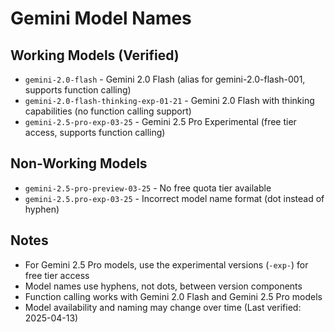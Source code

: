 # Gemini Model Names

## Working Models (Verified)
- `gemini-2.0-flash` - Gemini 2.0 Flash (alias for gemini-2.0-flash-001, supports function calling)
- `gemini-2.0-flash-thinking-exp-01-21` - Gemini 2.0 Flash with thinking capabilities (no function calling support)
- `gemini-2.5-pro-exp-03-25` - Gemini 2.5 Pro Experimental (free tier access, supports function calling)

## Non-Working Models
- `gemini-2.5-pro-preview-03-25` - No free quota tier available
- `gemini-2.5.pro-exp-03-25` - Incorrect model name format (dot instead of hyphen)

## Notes
- For Gemini 2.5 Pro models, use the experimental versions (`-exp-`) for free tier access
- Model names use hyphens, not dots, between version components
- Function calling works with Gemini 2.0 Flash and Gemini 2.5 Pro models
- Model availability and naming may change over time (Last verified: 2025-04-13)